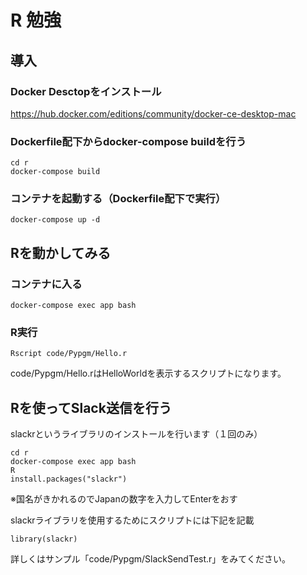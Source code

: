 # R 勉強

## 導入

### Docker Desctopをインストール

https://hub.docker.com/editions/community/docker-ce-desktop-mac

### Dockerfile配下からdocker-compose buildを行う

```
cd r
docker-compose build
```

### コンテナを起動する（Dockerfile配下で実行）

```
docker-compose up -d
```


## Rを動かしてみる

### コンテナに入る
```
docker-compose exec app bash
```

### R実行
```
Rscript code/Pypgm/Hello.r
```
code/Pypgm/Hello.rはHelloWorldを表示するスクリプトになります。


## Rを使ってSlack送信を行う

slackrというライブラリのインストールを行います（１回のみ）
```
cd r
docker-compose exec app bash
R
install.packages("slackr")
```
※国名がきかれるのでJapanの数字を入力してEnterをおす


slackrライブラリを使用するためにスクリプトには下記を記載
```
library(slackr)
```

詳しくはサンプル「code/Pypgm/SlackSendTest.r」をみてください。

